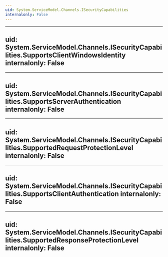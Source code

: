 ```yaml
---
uid: System.ServiceModel.Channels.ISecurityCapabilities
internalonly: False
---
```


---
uid: System.ServiceModel.Channels.ISecurityCapabilities.SupportsClientWindowsIdentity
internalonly: False
---

---
uid: System.ServiceModel.Channels.ISecurityCapabilities.SupportsServerAuthentication
internalonly: False
---

---
uid: System.ServiceModel.Channels.ISecurityCapabilities.SupportedRequestProtectionLevel
internalonly: False
---

---
uid: System.ServiceModel.Channels.ISecurityCapabilities.SupportsClientAuthentication
internalonly: False
---

---
uid: System.ServiceModel.Channels.ISecurityCapabilities.SupportedResponseProtectionLevel
internalonly: False
---
